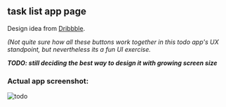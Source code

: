 ## task list app page

Design idea from [Dribbble](https://dribbble.com/shots/2492038-Task-List-App/attachments/489171).

*(Not quite sure how all these buttons work together in this todo app's UX standpoint, but nevertheless its a fun UI exercise.*

***TODO: still deciding the best way to design it with growing screen size***

### Actual app screenshot: 

![todo](https://user-images.githubusercontent.com/17349825/31032943-48487a4c-a56f-11e7-9ee9-313d5baae7cd.png)


